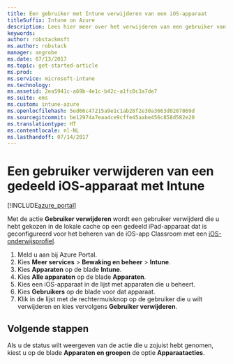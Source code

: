 ```yaml
---
title: Een gebruiker met Intune verwijderen van een iOS-apparaat
titleSuffix: Intune on Azure
description: Lees hier meer over het verwijderen van een gebruiker van een gedeeld iOS-apparaat met Intune.
keywords: 
author: robstackmsft
ms.author: robstack
manager: angrobe
ms.date: 07/13/2017
ms.topic: get-started-article
ms.prod: 
ms.service: microsoft-intune
ms.technology: 
ms.assetid: 2ea5941c-a69b-4e1c-b42c-a1fc0c3a7de7
ms.suite: ems
ms.custom: intune-azure
ms.openlocfilehash: 5ed66c47215a9e1c1ab28f2e30a3663d0287869d
ms.sourcegitcommit: be12974a7eaa4ce9cffe45aabe456c858d582e20
ms.translationtype: HT
ms.contentlocale: nl-NL
ms.lasthandoff: 07/14/2017
---
```

# <a name="remove-a-user-from-a-shared-ios-device-with-intune"></a>Een gebruiker verwijderen van een gedeeld iOS-apparaat met Intune


[!INCLUDE[azure_portal](./includes/azure_portal.md)]

Met de actie **Gebruiker verwijderen** wordt een gebruiker verwijderd die u hebt gekozen in de lokale cache op een gedeeld iPad-apparaat dat is geconfigureerd voor het beheren van de iOS-app Classroom met een [iOS-onderwijsprofiel](education-settings-configure-ios.md). 

1. Meld u aan bij Azure Portal.
2. Kies **Meer services** > **Bewaking en beheer** > **Intune**.
3. Kies **Apparaten** op de blade **Intune**.
4. Kies **Alle apparaten** op de blade **Apparaten**.
5. Kies een iOS-apparaat in de lijst met apparaten die u beheert.
6. Kies **Gebruikers** op de blade voor dat apparaat.
7. Klik in de lijst met de rechtermuisknop op de gebruiker die u wilt verwijderen en kies vervolgens **Gebruiker verwijderen**.

## <a name="next-steps"></a>Volgende stappen

Als u de status wilt weergeven van de actie die u zojuist hebt genomen, kiest u op de blade **Apparaten en groepen** de optie **Apparaatacties**.
